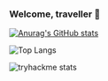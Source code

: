 ### Welcome, traveller 👋

[![Anurag's GitHub stats](https://vercel.com/aeskerminens-projects/github-stats-vercel/4njc9HDnkBKHk3ym8kc3RRK8ukHU/api?username=aeskerminen)](https://github.com/anuraghazra/github-readme-stats)

![Top Langs](https://vercel.com/aeskerminens-projects/github-stats-vercel/4njc9HDnkBKHk3ym8kc3RRK8ukHU/api/top-langs/?username=anuraghazra&layout=compact)

![tryhackme stats](https://tryhackme-badges.s3.amazonaws.com/aeskerm.png)
